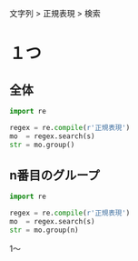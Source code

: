 文字列 > 正規表現 > 検索
# １つ
## 全体
```python
import re

regex = re.compile(r'正規表現')
mo  = regex.search(s)
str = mo.group()
```

## n番目のグループ
```python
import re

regex = re.compile(r'正規表現')
mo  = regex.search(s)
str = mo.group(n)
```
1～
